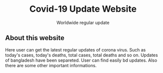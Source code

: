 <h1 align="center">Covid-19 Update Website</h1>

<p align="center">
    Worldwide regular update
</p>

## About this website

Here user can get the latest regular updates of corona virus. Such as today's cases, today's deaths, total cases, total deaths and so on. Updates of bangladesh have been separeted. User can find easily bd updates. Also there are some other important informations. 


